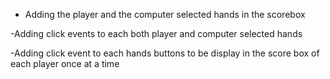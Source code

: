 - Adding the player and the computer selected hands in the scorebox 

-Adding click events to each  both player and computer  selected hands

-Adding click event to each hands buttons to be display in the score box of each player once at a time
 
